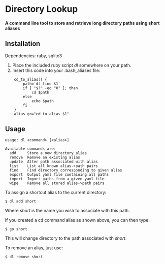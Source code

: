 Directory Lookup
================

#### A command line tool to store and retrieve long directory paths using short aliases ####

Installation
------------

Dependencies: ruby, sqlite3

1. Place the included ruby script *dl* somewhere on your path.
2. Insert this code into your .bash_aliases file:

~~~
    cd_to_alias() {
        path=`dl find $1`
        if [ "$?" -eq "0" ]; then
            cd $path
        else
            echo $path
        fi
    }
    alias go="cd_to_alias $1"
~~~

Usage
-----

    usage: dl <command> [<alias>]

    Available commands are:
      add     Store a new directory alias
      remove  Remove an existing alias
      update  Alter path associated with alias
      list    List all known alias->path pairs
      find    Find directory corresponding to given alias
      export  Output yaml file containing all paths
      import  Import paths from a given yaml file
      wipe    Remove all stored alias->path pairs

To assign a shortcut alias to the current directory:

    $ dl add short

Where *short* is the name you wish to associate with this path.

If you created a cd command alias as shown above, you can then type:

    $ go short

This will change directory to the path associated with *short*.

To remove an alias, just use:

    $ dl remove short

